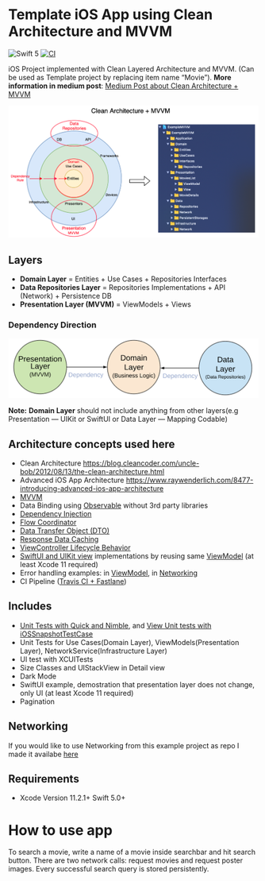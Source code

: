 
# Template iOS App using Clean Architecture and MVVM 
 ![Swift 5](https://img.shields.io/badge/compatible-swift%205.0%20-orange.svg) [![CI](https://img.shields.io/travis/kudoleh/iOS-Clean-Architecture-MVVM)](https://travis-ci.com/github/kudoleh/iOS-Clean-Architecture-MVVM)

iOS Project implemented with Clean Layered Architecture and MVVM. (Can be used as Template project by replacing item name “Movie”). **More information in medium post**: <a href="https://tech.olx.com/clean-architecture-and-mvvm-on-ios-c9d167d9f5b3">Medium Post about Clean Architecture + MVVM</a>


![Alt text](README_FILES/CleanArchitecture+MVVM.png?raw=true "Clean Architecture Layers")

## Layers
* **Domain Layer** = Entities + Use Cases + Repositories Interfaces
* **Data Repositories Layer** = Repositories Implementations + API (Network) + Persistence DB
* **Presentation Layer (MVVM)** = ViewModels + Views

### Dependency Direction
![Alt text](README_FILES/CleanArchitectureDependencies.png?raw=true "Modules Dependencies")

**Note:** **Domain Layer** should not include anything from other layers(e.g Presentation — UIKit or SwiftUI or Data Layer — Mapping Codable)

## Architecture concepts used here
* Clean Architecture https://blog.cleancoder.com/uncle-bob/2012/08/13/the-clean-architecture.html
* Advanced iOS App Architecture https://www.raywenderlich.com/8477-introducing-advanced-ios-app-architecture
* [MVVM](ExampleMVVM/Presentation/MoviesScene/MoviesQueriesList) 
* Data Binding using [Observable](ExampleMVVM/Presentation/Utils/Observable.swift) without 3rd party libraries 
* [Dependency Injection](ExampleMVVM/Application/DIContainer/AppDIContainer.swift)
* [Flow Coordinator](ExampleMVVM/Presentation/MoviesScene/Flows/MoviesSearchFlowCoordinator.swift)
* [Data Transfer Object (DTO)](https://github.com/kudoleh/iOS-Clean-Architecture-MVVM/blob/master/ExampleMVVM/Data/Network/DataMapping/MoviesResponseDTO%2BMapping.swift)
* [Response Data Caching](https://github.com/kudoleh/iOS-Clean-Architecture-MVVM/blob/master/ExampleMVVM/Data/Repositories/DefaultMoviesRepository.swift)
* [ViewController Lifecycle Behavior](https://github.com/kudoleh/iOS-Clean-Architecture-MVVM/blob/967f3cf8b0aea1c7a0cc9c93cfc40d5efb52490a/ExampleMVVM/Presentation/Utils/Extensions/UIViewController%2BAddBehaviors.swift#L7)
* [SwiftUI and UIKit view](ExampleMVVM/Presentation/MoviesScene/MoviesQueriesList/View/SwiftUI/MoviesQueryListView.swift) implementations by reusing same [ViewModel](ExampleMVVM/Presentation/MoviesScene/MoviesQueriesList/ViewModel/MoviesQueryListViewModel.swift) (at least Xcode 11 required)
* Error handling examples: in [ViewModel](https://github.com/kudoleh/iOS-Clean-Architecture-MVVM/blob/201de7759e2d5634e3bb4b5ad524c4242c62b306/ExampleMVVM/Presentation/MoviesScene/MoviesList/ViewModel/MoviesListViewModel.swift#L116), in [Networking](https://github.com/kudoleh/iOS-Clean-Architecture-MVVM/blob/201de7759e2d5634e3bb4b5ad524c4242c62b306/ExampleMVVM/Infrastructure/Network/NetworkService.swift#L84)
* CI Pipeline ([Travis CI + Fastlane](.travis.yml))
 
## Includes
* [Unit Tests with Quick and Nimble](https://github.com/kudoleh/iOS-Modular-Architecture/blob/master/DevPods/MoviesSearch/MoviesSearch/Tests/Presentation/MoviesScene/MoviesListViewModelSpec.swift), and [View Unit tests with iOSSnapshotTestCase](https://github.com/kudoleh/iOS-Modular-Architecture/blob/master/DevPods/MoviesSearch/MoviesSearch/Tests/Presentation/MoviesScene/MoviesListViewTests.swift)
* Unit Tests for Use Cases(Domain Layer), ViewModels(Presentation Layer), NetworkService(Infrastructure Layer)
* UI test with XCUITests
* Size Classes and UIStackView in Detail view
* Dark Mode
* SwiftUI example, demostration that presentation layer does not change, only UI (at least Xcode 11 required)
* Pagination

## Networking
If you would like to use Networking from this example project as repo I made it availabe [here](https://github.com/kudoleh/SENetworking)


## Requirements
* Xcode Version 11.2.1+  Swift 5.0+

# How to use app
To search a movie, write a name of a movie inside searchbar and hit search button. There are two network calls: request movies and request poster images. Every successful search query is stored persistently.
